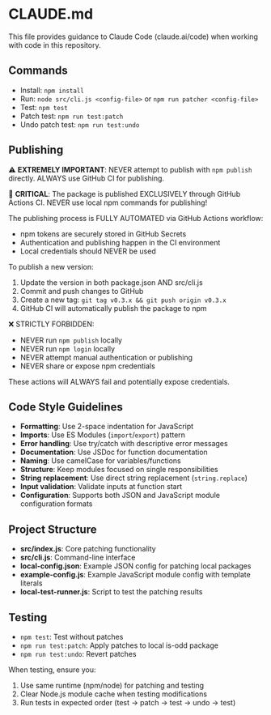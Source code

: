 # CLAUDE.md

This file provides guidance to Claude Code (claude.ai/code) when working with code in this repository.

## Commands
- Install: `npm install`
- Run: `node src/cli.js <config-file>` or `npm run patcher <config-file>`
- Test: `npm test`
- Patch test: `npm run test:patch`
- Undo patch test: `npm run test:undo`

## Publishing
⚠️ **EXTREMELY IMPORTANT**: NEVER attempt to publish with `npm publish` directly. ALWAYS use GitHub CI for publishing.

🔴 **CRITICAL**: The package is published EXCLUSIVELY through GitHub Actions CI. NEVER use local npm commands for publishing!

The publishing process is FULLY AUTOMATED via GitHub Actions workflow:
- npm tokens are securely stored in GitHub Secrets
- Authentication and publishing happen in the CI environment
- Local credentials should NEVER be used

To publish a new version:
1. Update the version in both package.json AND src/cli.js
2. Commit and push changes to GitHub
3. Create a new tag: `git tag v0.3.x && git push origin v0.3.x`
4. GitHub CI will automatically publish the package to npm

❌ STRICTLY FORBIDDEN:
- NEVER run `npm publish` locally
- NEVER run `npm login` locally 
- NEVER attempt manual authentication or publishing
- NEVER share or expose npm credentials

These actions will ALWAYS fail and potentially expose credentials.

## Code Style Guidelines
- **Formatting**: Use 2-space indentation for JavaScript
- **Imports**: Use ES Modules (`import`/`export`) pattern
- **Error handling**: Use try/catch with descriptive error messages
- **Documentation**: Use JSDoc for function documentation
- **Naming**: Use camelCase for variables/functions
- **Structure**: Keep modules focused on single responsibilities
- **String replacement**: Use direct string replacement (`string.replace`)
- **Input validation**: Validate inputs at function start
- **Configuration**: Supports both JSON and JavaScript module configuration formats

## Project Structure
- **src/index.js**: Core patching functionality
- **src/cli.js**: Command-line interface
- **local-config.json**: Example JSON config for patching local packages
- **example-config.js**: Example JavaScript module config with template literals
- **local-test-runner.js**: Script to test the patching results

## Testing
- `npm test`: Test without patches
- `npm run test:patch`: Apply patches to local is-odd package
- `npm run test:undo`: Revert patches

When testing, ensure you:
1. Use same runtime (npm/node) for patching and testing
2. Clear Node.js module cache when testing modifications 
3. Run tests in expected order (test → patch → test → undo → test)